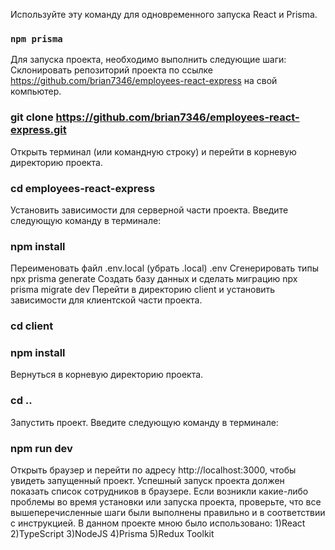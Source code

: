 Используйте эту команду для одновременного запуска React и Prisma.
### `npm prisma`
Для запуска проекта, необходимо выполнить следующие шаги:
Склонировать репозиторий проекта по ссылке https://github.com/brian7346/employees-react-express на свой компьютер.
### git clone https://github.com/brian7346/employees-react-express.git
Открыть терминал (или командную строку) и перейти в корневую директорию проекта.
### cd employees-react-express
Установить зависимости для серверной части проекта. Введите следующую команду в терминале:
### npm install
Переименовать файл .env.local (убрать .local)
.env
Сгенерировать типы
npx prisma generate
Создать базу данных и сделать миграцию
npx prisma migrate dev
Перейти в директорию client и установить зависимости для клиентской части проекта.
### cd client
### npm install
Вернуться в корневую директорию проекта.
### cd ..
Запустить проект. Введите следующую команду в терминале:
### npm run dev
Открыть браузер и перейти по адресу http://localhost:3000, чтобы увидеть запущенный проект.
Успешный запуск проекта должен показать список сотрудников в браузере. Если возникли какие-либо проблемы во время установки или запуска проекта, проверьте, что все вышеперечисленные шаги были выполнены правильно и в соответствии с инструкцией.
В данном проекте мною было использовано:
1)React
2)TypeScript
3)NodeJS
4)Prisma
5)Redux Toolkit


